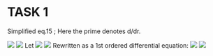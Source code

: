 # TASK 1
Simplified eq.15 ; Here the prime denotes d/dr. 

<img src="https://render.githubusercontent.com/render/math?math=H^{\prime\prime}%2BH^{\prime}f(r)%2BHg(r) =0">
<img src="https://render.githubusercontent.com/render/math?math=\frac{d^{2}H}{dr^{2}}%2B\frac{dH}{dr}f(r)%2BHg(r) =0">
Let <img src="https://render.githubusercontent.com/render/math?math=A=\frac{d}{dr}(B)=\frac{d^{2}H}{dr^{2}}, \qquad B=\frac{dH}{dr}=H^{\prime}"> 
<img src="https://render.githubusercontent.com/render/math?math=\frac{d}{dr}(B)%2BBf(r)%2BHg(r)=0"> 
Rewritten as a 1st ordered differential equation: <img src="https://render.githubusercontent.com/render/math?math=\frac{d}{dr}(B)=-Bf(r)-Hg(r)"> 
<img src="https://render.githubusercontent.com/render/math?math=\frac{d}{dr}(\frac{dH}{dr})=-\frac{dH}{dr}f(r)-Hg(r)"> 
